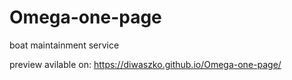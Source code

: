 # Omega-one-page
boat maintainment service

preview avilable on:
https://diwaszko.github.io/Omega-one-page/
